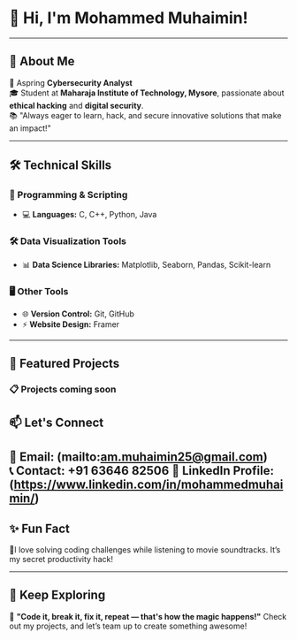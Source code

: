 # 👋 Hi, I'm Mohammed Muhaimin!  

---

## 🚀 About Me  
🌟 Aspring **Cybersecurity Analyst**  
🎓 Student at **Maharaja Institute of Technology, Mysore**, passionate about **ethical hacking** and **digital security**.  
📚 "Always eager to learn, hack, and secure innovative solutions that make an impact!"

---

## 🛠️ Technical Skills  

### 🚦 Programming & Scripting  
- 💻 **Languages:** C, C++, Python, Java  

### 🛠️ Data Visualization Tools  
- 📊 **Data Science Libraries:** Matplotlib, Seaborn, Pandas, Scikit-learn

### 🖥️ Other Tools  
- 🌐 **Version Control:** Git, GitHub  
- ⚡ **Website Design:** Framer  

---

## 🌟 Featured Projects  

### 📋 **Projects coming soon**  


## 📫 Let's Connect  

📩 **Email:** (mailto:am.muhaimin25@gmail.com)  
📞 **Contact:** +91 63646 82506
💼 **LinkedIn** Profile: (https://www.linkedin.com/in/mohammedmuhaimin/)
---

## ✨ Fun Fact  

🧠I love solving coding challenges while listening to movie soundtracks. It’s my secret productivity hack!  

---

## 🌟 Keep Exploring  

🎯 **"Code it, break it, fix it, repeat — that's how the magic happens!"** 
Check out my projects, and let’s team up to create something awesome!

